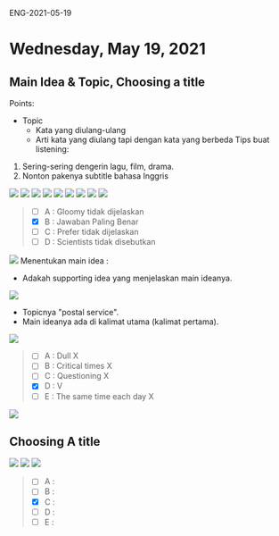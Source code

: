 ENG-2021-05-19

# Wednesday, May 19, 2021

## Main Idea & Topic, Choosing a title

Points:
  - Topic
    - Kata yang diulang-ulang
    - Arti kata yang diulang tapi dengan kata yang berbeda
Tips buat listening:
1. Sering-sering dengerin lagu, film, drama.
2. Nonton pakenya subtitle bahasa Inggris

![](../../../_resources/6db39b5df9744c74a179bbc66924e2b4.png)
![](../../../_resources/bc3120e8f6d14ed6b622d3ced9092964.png)
![](../../../_resources/d5ea4f27c48445eaafd1edf3f531d382.png)
![](../../../_resources/aeaf4481cf2e447a91c0c38a8c2c270d.png)
![](../../../_resources/c916e9c4e6ca4afbb99bba75a8d360f0.png)
![](../../../_resources/9e7134f07ce44ba7a8f9acd1afa86fe6.png)
![](../../../_resources/9337aa1b27e34bf4b58996c5b5c23445.png)
![](../../../_resources/cc69c1aed64449528808c025ee094d21.png)
![](../../../_resources/6e18266abf1c42fbacd059b564c0c82c.png)
> - [ ] A : Gloomy tidak dijelaskan
> - [x] B : Jawaban Paling Benar
> - [ ] C : Prefer tidak dijelaskan
> - [ ] D : Scientists tidak disebutkan

![](../../../_resources/5191d035d8fe4271acc96445a580cc83.png)
Menentukan main idea :
  - Adakah supporting idea yang menjelaskan main ideanya.

![](../../../_resources/014f7a0c59804c5088d4abe1745b9174.png)
* Topicnya "postal service".
* Main ideanya ada di kalimat utama (kalimat pertama).

![](../../../_resources/158294c7d4274f9f9aa711be18841cab.png)
> - [ ] A : Dull X
> - [ ] B : Critical times X
> - [ ] C : Questioning X
> - [x] D : V
> - [ ] E : The same time each day X

![](../../../_resources/1ca0237cdd6841e4a32a0272ced64ab2.png)

## Choosing A title
![](../../../_resources/ff7d8dd2ab7c4167a5612707b39d1ba1.png)
![](../../../_resources/9cbd04d50d0848f883b7e1e0541d6546.png)
![](../../../_resources/cb4428d97e2b47b98c9ca377612464fe.png)

> - [ ] A : 
> - [ ] B : 
> - [x] C : 
> - [ ] D : 
> - [ ] E :